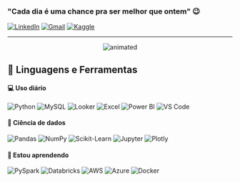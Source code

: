 ### "Cada dia é uma chance pra ser melhor que ontem" 😉


<!-- LINKS DE CONTATO -->
[![LinkedIn](https://img.shields.io/badge/LinkedIn-0A66C2?style=for-the-badge&logo=linkedin&logoColor=white)](https://www.linkedin.com/in/j%C3%A9ssica-moreira-24556b168/)
[![Gmail](https://img.shields.io/badge/Gmail-EA4335?style=for-the-badge&logo=gmail&logoColor=white)](mailto:jmmoreira22@gmail.com)
[![Kaggle](https://img.shields.io/badge/Kaggle-20BEFF?style=for-the-badge&logo=kaggle&logoColor=white)](https://www.kaggle.com/jmmoreira22)

---

<p align="center">
  <img src="https://github.com/Jehshegg/Jehshegg/blob/main/Banner.gif" alt="animated" />
</p>

## 🚀 **Linguagens e Ferramentas**

#### 💻 Uso diário

![Python](https://img.shields.io/badge/Python-3776AB?style=for-the-badge&logo=python&logoColor=white)
![MySQL](https://img.shields.io/badge/MySQL-4479A1?style=for-the-badge&logo=mysql&logoColor=white)
![Looker](https://img.shields.io/badge/Looker-4285F4?style=for-the-badge&logo=looker&logoColor=white)
![Excel](https://img.shields.io/badge/Excel-217346?style=for-the-badge&logo=microsoft-excel&logoColor=white)
![Power BI](https://img.shields.io/badge/Power%20BI-F2C811?style=for-the-badge&logo=powerbi&logoColor=black)
![VS Code](https://img.shields.io/badge/VS%20Code-007ACC?style=for-the-badge&logo=visualstudiocode&logoColor=white)

#### 🎲 Ciência de dados
![Pandas](https://img.shields.io/badge/Pandas-150458?style=flat-square&logo=pandas&logoColor=white)
![NumPy](https://img.shields.io/badge/NumPy-013243?style=flat-square&logo=numpy&logoColor=white)
![Scikit-Learn](https://img.shields.io/badge/Scikit%20Learn-F7931E?style=flat-square&logo=scikit-learn&logoColor=white)
![Jupyter](https://img.shields.io/badge/Jupyter-F37626?style=flat-square&logo=jupyter&logoColor=white)
![Plotly](https://img.shields.io/badge/Plotly-3F4F75?style=flat-square&logo=plotly&logoColor=white)

#### 🌱 Estou aprendendo
![PySpark](https://img.shields.io/badge/PySpark-E25A1C?style=flat-square&logo=apachespark&logoColor=white)
![Databricks](https://img.shields.io/badge/Databricks-FF3621?style=flat-square&logo=databricks&logoColor=white)
![AWS](https://img.shields.io/badge/AWS-232F3E?style=flat-square&logo=amazonaws&logoColor=white)
![Azure](https://img.shields.io/badge/Azure-0078D4?style=flat-square&logo=microsoftazure&logoColor=white)
![Docker](https://img.shields.io/badge/Docker-2496ED?style=flat-square&logo=docker&logoColor=white)
